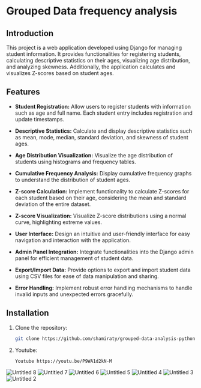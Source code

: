 # Grouped Data frequency analysis

## Introduction

This project is a web application developed using Django for managing student information. It provides functionalities for registering students, calculating descriptive statistics on their ages, visualizing age distribution, and analyzing skewness. Additionally, the application calculates and visualizes Z-scores based on student ages.

## Features

- **Student Registration:** Allow users to register students with information such as age and full name. Each student entry includes registration and update timestamps.

- **Descriptive Statistics:** Calculate and display descriptive statistics such as mean, mode, median, standard deviation, and skewness of student ages.

- **Age Distribution Visualization:** Visualize the age distribution of students using histograms and frequency tables.

- **Cumulative Frequency Analysis:** Display cumulative frequency graphs to understand the distribution of student ages.

- **Z-score Calculation:** Implement functionality to calculate Z-scores for each student based on their age, considering the mean and standard deviation of the entire dataset.

- **Z-score Visualization:** Visualize Z-score distributions using a normal curve, highlighting extreme values.

- **User Interface:** Design an intuitive and user-friendly interface for easy navigation and interaction with the application.

- **Admin Panel Integration:** Integrate functionalities into the Django admin panel for efficient management of student data.

- **Export/Import Data:** Provide options to export and import student data using CSV files for ease of data manipulation and sharing.

- **Error Handling:** Implement robust error handling mechanisms to handle invalid inputs and unexpected errors gracefully.

## Installation

1. Clone the repository:

   ```bash
   git clone https://github.com/shamiraty/grouped-data-analysis-python


2. Youtube:

   ```bash
   Youtube https://youtu.be/P9WA1d2kN-M

![Untitled 8](https://github.com/shamiraty/grouped-data-analysis-python/assets/129072179/052f78ad-9b00-4a77-990e-dffd36c7fe8e)
![Untitled 7](https://github.com/shamiraty/grouped-data-analysis-python/assets/129072179/c35494d5-4c56-43c6-afbd-9c75f393eed0)
![Untitled 6](https://github.com/shamiraty/grouped-data-analysis-python/assets/129072179/06958165-40a8-45eb-b85f-313aa760ebc0)
![Untitled 5](https://github.com/shamiraty/grouped-data-analysis-python/assets/129072179/bd40fafc-6f17-4394-a37c-dcf2fab48435)
![Untitled 4](https://github.com/shamiraty/grouped-data-analysis-python/assets/129072179/869a7cc9-3764-4ffc-b90c-3bff7ccb7c94)
![Untitled 3](https://github.com/shamiraty/grouped-data-analysis-python/assets/129072179/5864ee9a-6b43-46d8-864b-dc5303706d96)
![Untitled 2](https://github.com/shamiraty/grouped-data-analysis-python/assets/129072179/c276c631-cf41-4463-a099-8c4037cf918a)
